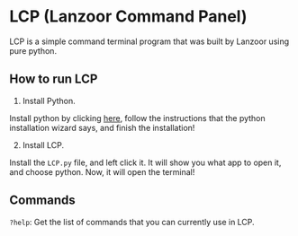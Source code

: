 # LCP (Lanzoor Command Panel)

LCP is a simple command terminal program that was built by Lanzoor using pure python.

## How to run LCP

1. Install Python.

Install python by clicking [here](python.org), follow the instructions that the python installation wizard says, and finish the installation!

2. Install LCP.

Install the `LCP.py` file, and left click it.
It will show you what app to open it, and choose python.
Now, it will open the terminal!

## Commands

`?help`: Get the list of commands that you can currently use in LCP.
